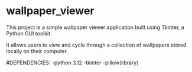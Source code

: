 # wallpaper_viewer

This project is a simple wallpaper viewer application built using Tkinter, 
a Python GUI toolkit. 

It allows users to view and cycle through a collection of wallpapers stored locally on their computer.

#DEPENDENCIES:
  -python 3.12
  -tkinter
  -pillow(library)
